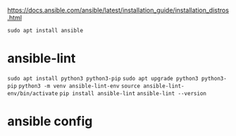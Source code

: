 
https://docs.ansible.com/ansible/latest/installation_guide/installation_distros.html

`sudo apt install ansible`

# ansible-lint
`sudo apt install python3 python3-pip`
`sudo apt upgrade python3 python3-pip`
`python3 -m venv ansible-lint-env`
`source ansible-lint-env/bin/activate`
`pip install ansible-lint`
`ansible-lint --version`


# ansible config


